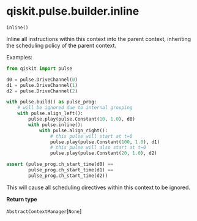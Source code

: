 # qiskit.pulse.builder.inline

<span id="undefined" />

`inline()`

Inline all instructions within this context into the parent context, inheriting the scheduling policy of the parent context.

Examples:

```python
from qiskit import pulse

d0 = pulse.DriveChannel(0)
d1 = pulse.DriveChannel(1)
d2 = pulse.DriveChannel(2)

with pulse.build() as pulse_prog:
    # will be ignored due to internal grouping
    with pulse.align_left():
        pulse.play(pulse.Constant(10, 1.0), d0)
        with pulse.inline():
            with pulse.align_right():
                # this pulse will start at t=0
                pulse.play(pulse.Constant(100, 1.0), d1)
                # this pulse will also start at t=0
                pulse.play(pulse.Constant(20, 1.0), d2)

assert (pulse_prog.ch_start_time(d0) ==
        pulse_prog.ch_start_time(d1) ==
        pulse_prog.ch_start_time(d2))
```

<Admonition title="Warning" type="caution">
  This will cause all scheduling directives within this context to be ignored.
</Admonition>

**Return type**

`AbstractContextManager`\[`None`]
